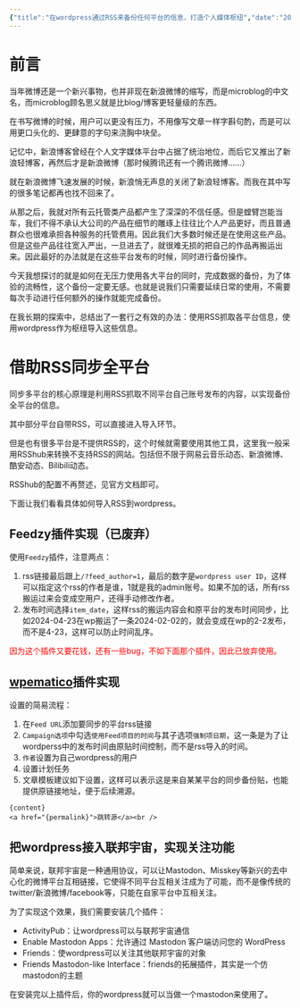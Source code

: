 ```yaml
---
{"title":"在wordpress通过RSS来备份任何平台的信息，打造个人媒体枢纽","date":"2024-04-24","lastmod":"2024-12-16","creation date":"2024-04-24 19:19","modification date":"星期一 2024 十二月16日 12:37:57","tags":["网站建设","wordpress","microblog"],"categories":null,"alases":null,"dg-publish":true,"dg-path":"自托管折腾/在wordpress通过RSS来备份任何平台的信息，打造个人媒体枢纽.md","permalink":"/自托管折腾/在wordpress通过RSS来备份任何平台的信息，打造个人媒体枢纽/","dgPassFrontmatter":true,"noteIcon":""}
---
```



# 前言

当年微博还是一个新兴事物，也并非现在新浪微博的缩写，而是microblog的中文名，而microblog顾名思义就是比blog/博客更轻量级的东西。

在书写微博的时候，用户可以更没有压力，不用像写文章一样字斟句酌，而是可以用更口头化的、更肆意的字句来浇胸中块垒。

记忆中，新浪博客曾经在个人文字媒体平台中占据了统治地位，而后它又推出了新浪轻博客，再然后才是新浪微博（那时候腾讯还有一个腾讯微博……）

就在新浪微博飞速发展的时候，新浪悄无声息的关闭了新浪轻博客。而我在其中写的很多笔记都再也找不回来了。

从那之后，我就对所有云托管类产品都产生了深深的不信任感。但是螳臂岂能当车，我们不得不承认大公司的产品在细节的雕琢上往往比个人产品更好，而且普通群众也很难承担各种服务的托管费用。因此我们大多数时候还是在使用这些产品。但是这些产品往往宽入严出，一旦进去了，就很难无损的把自己的作品再搬运出来。因此最好的办法就是在这些平台发布的时候，同时进行备份操作。

今天我想探讨的就是如何在无压力使用各大平台的同时，完成数据的备份，为了体验的流畅性，这个备份一定要无感。也就是说我们只需要延续日常的使用，不需要每次手动进行任何额外的操作就能完成备份。

在我长期的探索中，总结出了一套行之有效的办法：使用RSS抓取各平台信息，使用wordpress作为枢纽导入这些信息。

# 借助RSS同步全平台

同步多平台的核心原理是利用RSS抓取不同平台自己账号发布的内容，以实现备份全平台的信息。

其中部分平台自带RSS，可以直接进入导入环节。

但是也有很多平台是不提供RSS的，这个时候就需要使用其他工具，这里我一般采用RSShub来转换不支持RSS的网站。包括但不限于网易云音乐动态、新浪微博、酷安动态、Bilibili动态。

RSShub的配置不再赘述，见官方文档即可。

下面让我们看看具体如何导入RSS到wordpress。

## Feedzy插件实现（已废弃）

使用`Feedzy`插件，注意两点：
1. rss链接最后跟上`/?feed_author=1`，最后的数字是`wordpress user ID`，这样可以指定这个rss的作者是谁，1就是我的admin账号。如果不加的话，所有rss搬运过来会变成空用户，还得手动修改作者。
2. 发布时间选择`item_date`，这样rss的搬运内容会和原平台的发布时间同步，比如2024-04-23在wp搬运了一条2024-02-02的，就会变成在wp的2-2发布，而不是4-23，这样可以防止时间乱序。

<font color="#ff0000">因为这个插件又要花钱，还有一些bug，不如下面那个插件，因此已放弃使用。</font>

## [wpematico](https://github.com/etruel/wpematico)插件实现

设置的简易流程：
1. 在`Feed URL`添加要同步的平台rss链接
2. `Campaign选项`中勾选`使用Feed项目的时间`与其子选项`强制项日期`，这一条是为了让wordperss中的发布时间由原贴时间控制，而不是rss导入的时间。
3. `作者`设置为自己wordpress的用户
4. 设置计划任务
5. 文章模板建议如下设置，这样可以表示这是来自某某平台的同步备份贴，也能提供原链接地址，便于后续溯源。

```
{content}
<a href="{permalink}">跳转源</a><br />
```


## 把wordpress接入联邦宇宙，实现关注功能

简单来说，联邦宇宙是一种通用协议，可以让Mastodon、Misskey等新兴的去中心化的微博平台互相链接，它使得不同平台互相关注成为了可能，而不是像传统的twitter/新浪微博/facebook等，只能在自家平台中互相关注。

为了实现这个效果，我们需要安装几个插件：

- ActivityPub：让wordpress可以与联邦宇宙通信
- Enable Mastodon Apps：允许通过 Mastodon 客户端访问您的 WordPress
- Friends：使wordpress可以关注其他联邦宇宙的对象
- Friends Mastodon-like Interface：friends的拓展插件，其实是一个仿mastodon的主题

在安装完以上插件后，你的wordpress就可以当做一个mastodon来使用了。